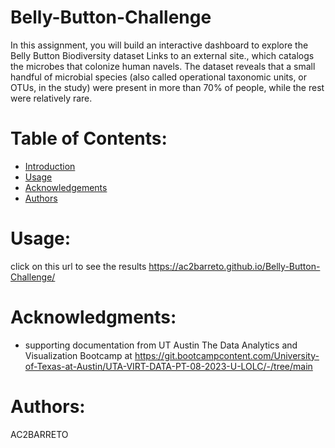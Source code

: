 # Belly-Button-Challenge
In this assignment, you will build an interactive dashboard to explore the Belly Button Biodiversity dataset Links to an external site., which catalogs the microbes that colonize human navels.
The dataset reveals that a small handful of microbial species (also called operational taxonomic units, or OTUs, in the study) were present in more than 70% of people, while the rest were relatively rare.

# Table of Contents:
- [Introduction](#introduction)
- [Usage](#usage)
- [Acknowledgements](#acknowledgemnets)
- [Authors](#authors)
# Usage:<a name="usage"></a>
click on this url to see the results https://ac2barreto.github.io/Belly-Button-Challenge/ 
# Acknowledgments:<a name="acknowledgemnets"></a>
- supporting documentation from UT Austin The Data Analytics and Visualization Bootcamp at https://git.bootcampcontent.com/University-of-Texas-at-Austin/UTA-VIRT-DATA-PT-08-2023-U-LOLC/-/tree/main

# Authors:<a name="authors"></a>
AC2BARRETO
